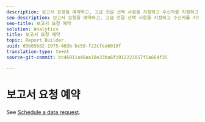 ```yaml
---
description: 보고서 요청을 예약하고, 고급 전달 선택 사항을 지정하고 수신자를 지정하고 예약 내역을 볼 수 있습니다. 고급 전달 선택 사항을 사용하면 특정 시간에 또는 특정 간격으로 전송할 보고서를 구성할 수 있습니다. 보고서 전송 시 사용할 파일 형식을 지정할 수도 있습니다.
seo-description: 보고서 요청을 예약하고, 고급 전달 선택 사항을 지정하고 수신자를 지정하고 예약 내역을 볼 수 있습니다. 고급 전달 선택 사항을 사용하면 특정 시간에 또는 특정 간격으로 전송할 보고서를 구성할 수 있습니다. 보고서 전송 시 사용할 파일 형식을 지정할 수도 있습니다.
seo-title: 보고서 요청 예약
solution: Analytics
title: 보고서 요청 예약
topic: Report Builder
uuid: d9b65b82-1975-403b-bc50-f22cfea6019f
translation-type: tm+mt
source-git-commit: bc46011a48aa18e33ba6f1912223857f5a664f35

---
```



# 보고서 요청 예약

See [Schedule a data request](/help/analyze/report-builder/t-schedule-a-data-request.md).
